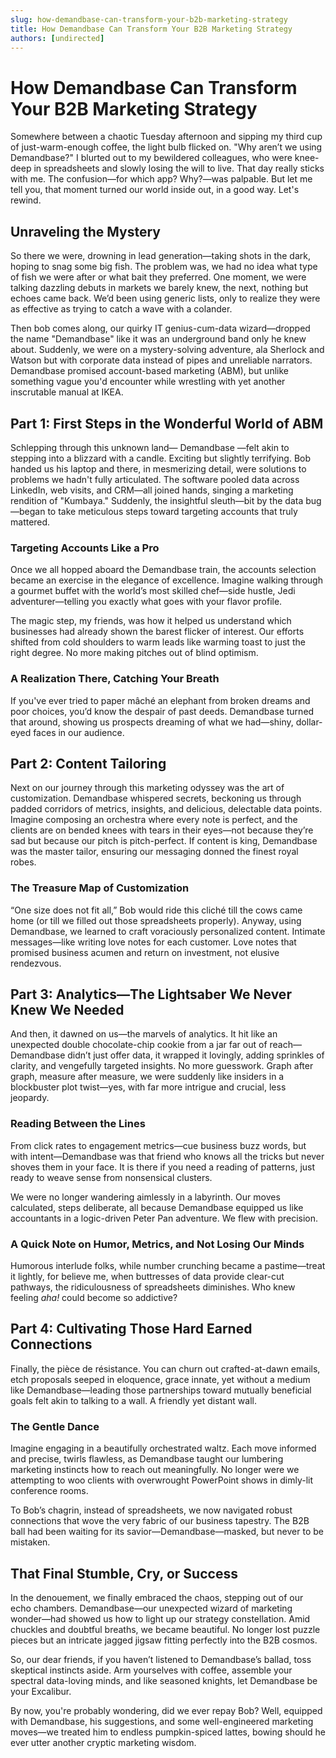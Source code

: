 ```yaml
---
slug: how-demandbase-can-transform-your-b2b-marketing-strategy
title: How Demandbase Can Transform Your B2B Marketing Strategy
authors: [undirected]
---
```



# How Demandbase Can Transform Your B2B Marketing Strategy

Somewhere between a chaotic Tuesday afternoon and sipping my third cup of just-warm-enough coffee, the light bulb flicked on. "Why aren’t we using Demandbase?" I blurted out to my bewildered colleagues, who were knee-deep in spreadsheets and slowly losing the will to live. That day really sticks with me. The confusion—for which app? Why?—was palpable. But let me tell you, that moment turned our world inside out, in a good way. Let's rewind.

## Unraveling the Mystery

So there we were, drowning in lead generation—taking shots in the dark, hoping to snag some big fish. The problem was, we had no idea what type of fish we were after or what bait they preferred. One moment, we were talking dazzling debuts in markets we barely knew, the next, nothing but echoes came back. We’d been using generic lists, only to realize they were as effective as trying to catch a wave with a colander.

Then bob comes along, our quirky IT genius-cum-data wizard—dropped the name "Demandbase" like it was an underground band only he knew about. Suddenly, we were on a mystery-solving adventure, ala Sherlock and Watson but with corporate data instead of pipes and unreliable narrators. Demandbase promised account-based marketing (ABM), but unlike something vague you'd encounter while wrestling with yet another inscrutable manual at IKEA.

## Part 1: First Steps in the Wonderful World of ABM

Schlepping through this unknown land— Demandbase —felt akin to stepping into a blizzard with a candle. Exciting but slightly terrifying. Bob handed us his laptop and there, in mesmerizing detail, were solutions to problems we hadn't fully articulated. The software pooled data across LinkedIn, web visits, and CRM—all joined hands, singing a marketing rendition of "Kumbaya." Suddenly, the insightful sleuth—bit by the data bug—began to take meticulous steps toward targeting accounts that truly mattered.

### Targeting Accounts Like a Pro

Once we all hopped aboard the Demandbase train, the accounts selection became an exercise in the elegance of excellence. Imagine walking through a gourmet buffet with the world’s most skilled chef—side hustle, Jedi adventurer—telling you exactly what goes with your flavor profile.

The magic step, my friends, was how it helped us understand which businesses had already shown the barest flicker of interest. Our efforts shifted from cold shoulders to warm leads like warming toast to just the right degree. No more making pitches out of blind optimism.

### A Realization There, Catching Your Breath

If you've ever tried to paper mâché an elephant from broken dreams and poor choices, you’d know the despair of past deeds. Demandbase turned that around, showing us prospects dreaming of what we had—shiny, dollar-eyed faces in our audience.

## Part 2: Content Tailoring

Next on our journey through this marketing odyssey was the art of customization. Demandbase whispered secrets, beckoning us through padded corridors of metrics, insights, and delicious, delectable data points. Imagine composing an orchestra where every note is perfect, and the clients are on bended knees with tears in their eyes—not because they’re sad but because our pitch is pitch-perfect. If content is king, Demandbase was the master tailor, ensuring our messaging donned the finest royal robes.

### The Treasure Map of Customization

“One size does not fit all,” Bob would ride this cliché till the cows came home (or till we filled out those spreadsheets properly). Anyway, using Demandbase, we learned to craft voraciously personalized content. Intimate messages—like writing love notes for each customer. Love notes that promised business acumen and return on investment, not elusive rendezvous.

## Part 3: Analytics—The Lightsaber We Never Knew We Needed

And then, it dawned on us—the marvels of analytics. It hit like an unexpected double chocolate-chip cookie from a jar far out of reach—Demandbase didn’t just offer data, it wrapped it lovingly, adding sprinkles of clarity, and vengefully targeted insights. No more guesswork. Graph after graph, measure after measure, we were suddenly like insiders in a blockbuster plot twist—yes, with far more intrigue and crucial, less jeopardy.

### Reading Between the Lines

From click rates to engagement metrics—cue business buzz words, but with intent—Demandbase was that friend who knows all the tricks but never shoves them in your face. It is there if you need a reading of patterns, just ready to weave sense from nonsensical clusters.

We were no longer wandering aimlessly in a labyrinth. Our moves calculated, steps deliberate, all because Demandbase equipped us like accountants in a logic-driven Peter Pan adventure. We flew with precision.

### A Quick Note on Humor, Metrics, and Not Losing Our Minds

Humorous interlude folks, while number crunching became a pastime—treat it lightly, for believe me, when buttresses of data provide clear-cut pathways, the ridiculousness of spreadsheets diminishes. Who knew feeling *aha!* could become so addictive?

## Part 4: Cultivating Those Hard Earned Connections

Finally, the pièce de résistance. You can churn out crafted-at-dawn emails, etch proposals seeped in eloquence, grace innate, yet without a medium like Demandbase—leading those partnerships toward mutually beneficial goals felt akin to talking to a wall. A friendly yet distant wall.

### The Gentle Dance

Imagine engaging in a beautifully orchestrated waltz. Each move informed and precise, twirls flawless, as Demandbase taught our lumbering marketing instincts how to reach out meaningfully. No longer were we attempting to woo clients with overwrought PowerPoint shows in dimly-lit conference rooms.

To Bob’s chagrin, instead of spreadsheets, we now navigated robust connections that wove the very fabric of our business tapestry. The B2B ball had been waiting for its savior—Demandbase—masked, but never to be mistaken.

## That Final Stumble, Cry, or Success

In the denouement, we finally embraced the chaos, stepping out of our echo chambers. Demandbase—our unexpected wizard of marketing wonder—had showed us how to light up our strategy constellation. Amid chuckles and doubtful breaths, we became beautiful. No longer lost puzzle pieces but an intricate jagged jigsaw fitting perfectly into the B2B cosmos.

So, our dear friends, if you haven’t listened to Demandbase’s ballad, toss skeptical instincts aside. Arm yourselves with coffee, assemble your spectral data-loving minds, and like seasoned knights, let Demandbase be your Excalibur. 

By now, you're probably wondering, did we ever repay Bob? Well, equipped with Demandbase, his suggestions, and some well-engineered marketing moves—we treated him to endless pumpkin-spiced lattes, bowing should he ever utter another cryptic marketing wisdom.